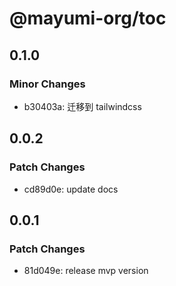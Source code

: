 # @mayumi-org/toc

## 0.1.0

### Minor Changes

- b30403a: 迁移到 tailwindcss

## 0.0.2

### Patch Changes

- cd89d0e: update docs

## 0.0.1

### Patch Changes

- 81d049e: release mvp version
